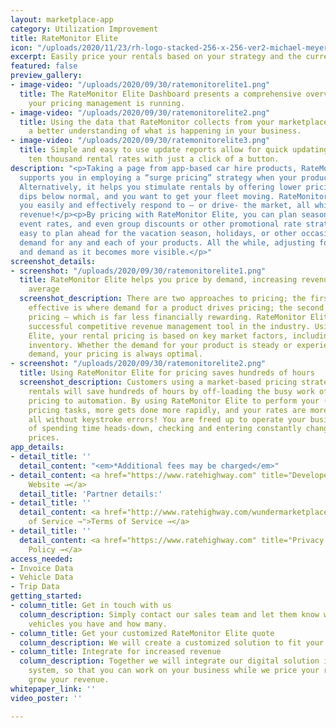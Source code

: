 ```yaml
---
layout: marketplace-app
category: Utilization Improvement
title: RateMonitor Elite
icon: "/uploads/2020/11/23/rh-logo-stacked-256-x-256-ver2-michael-meyer.png"
excerpt: Easily price your rentals based on your strategy and the current demand.
featured: false
preview_gallery:
- image-video: "/uploads/2020/09/30/ratemonitorelite1.png"
  title: The RateMonitor Elite Dashboard presents a comprehensive overview of how
    your pricing management is running.
- image-video: "/uploads/2020/09/30/ratemonitorelite2.png"
  title: Using the data that RateMonitor collects from your marketplace allows for
    a better understanding of what is happening in your business.
- image-video: "/uploads/2020/09/30/ratemonitorelite3.png"
  title: Simple and easy to use update reports allow for quick updating of ten or
    ten thousand rental rates with just a click of a button.
description: "<p>Taking a page from app-based car hire products, RateMonitor Elite
  supports you in employing a “surge pricing” strategy when your product is in demand!
  Alternatively, it helps you stimulate rentals by offering lower pricing when activity
  dips below normal, and you want to get your fleet moving. RateMonitor Elite helps
  you easily and effectively respond to – or drive- the market, all while increasing
  revenue!</p><p>By pricing with RateMonitor Elite, you can plan seasonal rates, special
  event rates, and even group discounts or other promotional rate strategies. It’s
  easy to plan ahead for the vacation season, holidays, or other occasions that impact
  demand for any and each of your products. All the while, adjusting for future competition
  and demand as it becomes more visible.</p>"
screenshot_details:
- screenshot: "/uploads/2020/09/30/ratemonitorelite1.png"
  title: RateMonitor Elite helps you price by demand, increasing revenue by 18% on
    average
  screenshot_description: There are two approaches to pricing; the first and most
    effective is where demand for a product drives pricing; the second is simple flat
    pricing – which is far less financially rewarding. RateMonitor Elite is the most
    successful competitive revenue management tool in the industry. Using RateMonitor
    Elite, your rental pricing is based on key market factors, including demand and
    inventory. Whether the demand for your product is steady or experiencing increased
    demand, your pricing is always optimal.
- screenshot: "/uploads/2020/09/30/ratemonitorelite2.png"
  title: Using RateMonitor Elite for pricing saves hundreds of hours
  screenshot_description: Customers using a market-based pricing strategy for their
    rentals will save hundreds of hours by off-loading the busy work of competitive
    pricing to automation. By using RateMonitor Elite to perform your (formerly) manual
    pricing tasks, more gets done more rapidly, and your rates are more competitive,
    all without keystroke errors! You are freed up to operate your business instead
    of spending time heads-down, checking and entering constantly changing rental
    prices.
app_details:
- detail_title: ''
  detail_content: "<em>*Additional fees may be charged</em>"
- detail_content: <a href="https://www.ratehighway.com" title="Developer Website →">Developer
    Website →</a>
  detail_title: 'Partner details:'
- detail_title: ''
  detail_content: <a href="http://www.ratehighway.com/wundermarketplace-terms" title="Terms
    of Service →">Terms of Service →</a>
- detail_title: ''
  detail_content: <a href="https://www.ratehighway.com" title="Privacy Policy →">Privacy
    Policy →</a>
access_needed:
- Invoice Data
- Vehicle Data
- Trip Data
getting_started:
- column_title: Get in touch with us
  column_description: Simply contact our sales team and let them know which type of
    vehicles you have and how many.
- column_title: Get your customized RateMonitor Elite quote
  column_description: We will create a customized solution to fit your requirements.
- column_title: Integrate for increased revenue
  column_description: Together we will integrate our digital solution into your existing
    system, so that you can work on your business while we price your rentals and
    grow your revenue.
whitepaper_link: ''
video_poster: ''

---
```

